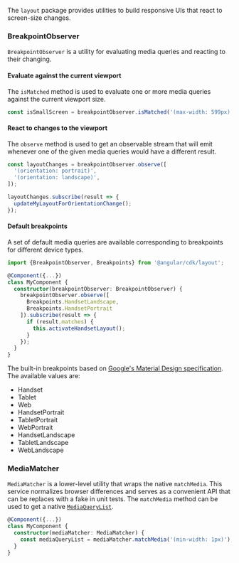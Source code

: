 The `layout` package provides utilities to build responsive UIs that react to screen-size changes. 

### BreakpointObserver

`BreakpointObserver` is a utility for evaluating media queries and reacting to their changing.

#### Evaluate against the current viewport
The `isMatched` method is used to evaluate one or more media queries against the current viewport
size.
```ts
const isSmallScreen = breakpointObserver.isMatched('(max-width: 599px)');
```

#### React to changes to the viewport
The `observe` method is used to get an observable stream that will emit whenever one of the given
media queries would have a different result.
```ts
const layoutChanges = breakpointObserver.observe([
  '(orientation: portrait)',
  '(orientation: landscape)',
]);

layoutChanges.subscribe(result => {
  updateMyLayoutForOrientationChange();
});
```

#### Default breakpoints
A set of default media queries are available corresponding to breakpoints for different device
types.

```ts
import {BreakpointObserver, Breakpoints} from '@angular/cdk/layout';

@Component({...})
class MyComponent {
  constructor(breakpointObserver: BreakpointObserver) {
    breakpointObserver.observe([
      Breakpoints.HandsetLandscape,
      Breakpoints.HandsetPortrait
    ]).subscribe(result => {
      if (result.matches) {
        this.activateHandsetLayout();
      }
    });
  }
}
```

The built-in breakpoints based on [Google's Material Design
specification](https://material.io/guidelines/layout/responsive-ui.html#responsive-ui-breakpoints).
The available values are:
* Handset
* Tablet
* Web
* HandsetPortrait
* TabletPortrait
* WebPortrait
* HandsetLandscape
* TabletLandscape
* WebLandscape


### MediaMatcher
`MediaMatcher` is a lower-level utility that wraps the native `matchMedia`. This service normalizes
browser differences and serves as a convenient API that can be replaces with a fake in unit tests.
The `matchMedia` method can be used to get a native
[`MediaQueryList`](https://developer.mozilla.org/en-US/docs/Web/API/MediaQueryList).

```ts
@Component({...})
class MyComponent {
  constructor(mediaMatcher: MediaMatcher) {
    const mediaQueryList = mediaMatcher.matchMedia('(min-width: 1px)');
  }
}
```
